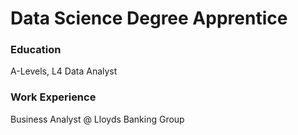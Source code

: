 

# Data Science Degree Apprentice

### Education
A-Levels, L4 Data Analyst

### Work Experience
Business Analyst @ Lloyds Banking Group
